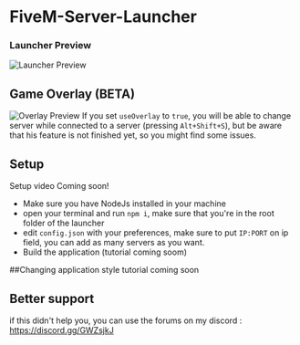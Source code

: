 # FiveM-Server-Launcher

### Launcher Preview

![Launcher Preview](https://cdn.discordapp.com/attachments/731815909928337448/984213151656595557/unknown.png)

## Game Overlay (BETA)
![Overlay Preview](https://cdn.discordapp.com/attachments/777950852451139704/1028810513817284608/unknown.png)
If you set `useOverlay` to `true`, you will be able to change server while connected to a server (pressing `Alt+Shift+S`), but be aware that his feature is not finished yet, so you might find some issues.

## Setup

Setup video Coming soon!
- Make sure you have NodeJs installed in your machine
- open your terminal and run `npm i`, make sure that you're in the root folder of the launcher
- edit `config.json` with your preferences, make sure to put `IP:PORT` on ip field, you can add as many servers as you want.
- Build the application (tutorial coming soom)

##Changing application style
tutorial coming soon

## Better support
if this didn't help you, you can use the forums on my discord : https://discord.gg/GWZsjkJ
